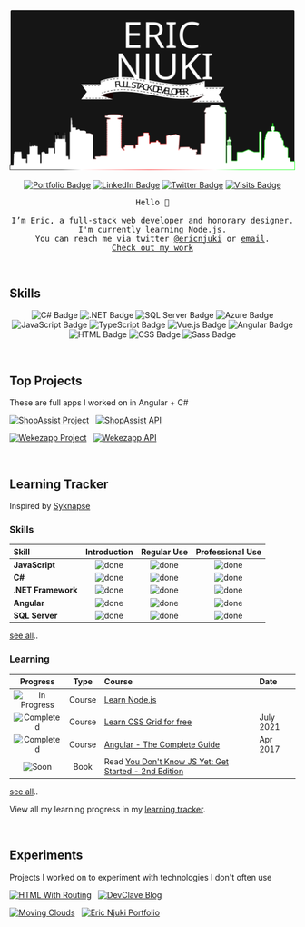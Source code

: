 <!-- 
- 👀 I’m interested in ...
- 🌱 I’m currently learning ...
- 💞️ I’m looking to collaborate on ...
- 📫 How to reach me ...
 -->

[![Eric's Github Banner - Dark](./assets/eric-readme-banner-background-bordered.svg)](https://ericnjuki.com)

<div align="center">

[![Portfolio Badge](https://img.shields.io/badge/Portfolio-ericnjuki.com-black?style=flat&logo=data:image/png;base64,iVBORw0KGgoAAAANSUhEUgAAAAwAAAAKCAQAAAAqJXdxAAAAAmJLR0QA/4ePzL8AAACbSURBVAgdBcG/KoUBAMDR3yKjeABZ7i4DyWAweAF1RQxKklxvor4MFpvkIUwGV1kM8iqSf8c5lQNPNqvcObPlxUll3heOyiJuHfrzbSEjXFcZ46JcYZQVDFUusVYGrOUZkypTn2bLPt7yit0y48O0yjEes46hrOKyyoDljDCUCcZVbjDKgh+/9txiqZzi01zlzLtt5+6rbHiwU/9OTZHVZKBkVAAAAABJRU5ErkJggg==&logoColor=white&color=black)](https://ericnjuki.com)
[![LinkedIn Badge](https://img.shields.io/badge/LinkedIn-Profile-informational?style=flat&logo=linkedin&logoColor=white&color=black)](https://www.linkedin.com/in/ericnjuki/)
[![Twitter Badge](https://img.shields.io/badge/Twitter-Profile-informational?style=flat&logo=twitter&logoColor=white&color=black)](https://www.twitter.com/ericnjuki/)
[![Visits Badge](https://badges.pufler.dev/visits/ericnjuki/ericnjuki?style=flat&logoColor=white&color=black)](https://ericnjuki.com)
</div>


<pre style="text-align: center;">
Hello 👋

I’m Eric, a full-stack web developer and honorary designer.
I'm currently learning Node.js.
You can reach me via twitter <a href="https://twitter.com/ericnjuki">@ericnjuki</a> or <a href="mailto:contact@ericnjuki.com">email</a>.
<a href="https://ericnjuki.com">Check out my work</a>
</pre>

<br>

## Skills

<div align="center">

![C# Badge](https://img.shields.io/badge/Lang-C%23-informational?style=flat&logo=c-sharp&logoColor=white&color=black)
![.NET Badge](https://img.shields.io/badge/Framework-.NET-informational?style=flat&logo=dotnet&logoColor=white&color=black)
![SQL Server Badge](https://img.shields.io/badge/Database-SQL%20Server-informational?style=flat&logo=microsoftsqlserver&logoColor=white&color=black)
![Azure Badge](https://img.shields.io/badge/Cloud-Azure-informational?style=flat&logo=microsoftazure&logoColor=white&color=black)
![JavaScript Badge](https://img.shields.io/badge/Lang-JavaScript-informational?style=flat&logo=javascript&logoColor=white&color=black)
![TypeScript Badge](https://img.shields.io/badge/Lang-TypeScript-informational?style=flat&logo=typescript&logoColor=white&color=black)
![Vue.js Badge](https://img.shields.io/badge/Framework-Vue-informational?style=flat&logo=vuedotjs&logoColor=white&color=black)
![Angular Badge](https://img.shields.io/badge/Framework-Angular-informational?style=flat&logo=angular&logoColor=white&color=black)
![HTML Badge](https://img.shields.io/badge/Lang-HTML-informational?style=flat&logo=html5&logoColor=white&color=black)
![CSS Badge](https://img.shields.io/badge/Lang-CSS-informational?style=flat&logo=css3&logoColor=white&color=black)
![Sass Badge](https://img.shields.io/badge/Lang-Sass-informational?style=flat&logo=sass&logoColor=white&color=black)
</div>

<br>

## Top Projects
<p>These are full apps I worked on in Angular + C#</p>

<p float="left" align="left">
 <a href="https://github.com/ericnjuki/shopassist"><img src="https://github-readme-stats.vercel.app/api/pin/?username=ericnjuki&repo=shopassist&theme=dark&icon_color=fff&title_color=fff" alt="ShopAssist Project"></a>&nbsp;&nbsp;&nbsp;<a href="https://github.com/ericnjuki/shopassist-api"><img src="https://github-readme-stats.vercel.app/api/pin/?username=ericnjuki&repo=shopassist-api&theme=dark&icon_color=fff&title_color=fff" alt="ShopAssist API"></a>
</p>


<p float="left" align="left">
 <a href="https://github.com/ericnjuki/wekezapp"><img src="https://github-readme-stats.vercel.app/api/pin/?username=ericnjuki&repo=wekezapp&theme=dark&icon_color=fff&title_color=fff" alt="Wekezapp Project"></a>&nbsp;&nbsp;&nbsp;<a href="https://github.com/ericnjuki/wekezapp-api"><img src="https://github-readme-stats.vercel.app/api/pin/?username=ericnjuki&repo=wekezapp-api&theme=dark&icon_color=fff&title_color=fff" alt="Wekezapp API"></a>
</p>

<div></div>
<br>

## Learning Tracker
Inspired by 
[Syknapse](https://github.com/Syknapse/My-Learning-Tracker)

[//]: # (Status images)

[Completed]: https://user-images.githubusercontent.com/29199184/32275438-8385f5c0-bf0b-11e7-9406-42265f71e2bd.png "Completed"
[In Progress]: https://user-images.githubusercontent.com/29199184/34462881-7305ddac-ee4d-11e7-9b57-589424820da4.png "In Progress"
[Soon]: https://user-images.githubusercontent.com/29199184/34462916-d5c37bd4-ee4d-11e7-9f4a-d57f2243281b.png "Soon"
[done]: https://user-images.githubusercontent.com/29199184/32275438-8385f5c0-bf0b-11e7-9406-42265f71e2bd.png "Done"

### Skills
|               Skill              |    Introduction   |     Regular Use        | Professional Use |
|:-------------------------------- |:-----------------:|:----------------------:|:----------------:|
|**JavaScript**                    | ![done][done]     | ![done][done]          | ![done][done]    |
|**C#**                            | ![done][done]     | ![done][done]          | ![done][done]    |
|**.NET Framework**                | ![done][done]     | ![done][done]          | ![done][done]    |
|**Angular**                       | ![done][done]     | ![done][done]          | ![done][done]    |
|**SQL Server**                    | ![done][done]     | ![done][done]          | ![done][done]    |
[see all](https://github.com/ericnjuki/learning-tracker)..

### Learning
|            Progress         |   Type     | Course                                                          |   Date     |
|:---------------------------:|:----------:|:----------------------------------------------------------------|:-----------|
| ![In Progress][In Progress] |   Course   | [Learn Node.js]                                                 |            |
| ![Completed][Completed]     |   Course   | [Learn CSS Grid for free]                                       |  July 2021 |
| ![Completed][Completed]     |   Course   | [Angular - The Complete Guide]                                  |  Apr 2017  |
| ![Soon][Soon]               |    Book    | Read [You Don't Know JS Yet: Get Started - 2nd Edition]         |            |
[see all](https://github.com/ericnjuki/learning-tracker)..

[//]: # (Reference links to courses)

[Learn Node.js]: https://nodejs.dev/learn
[Angular - The Complete Guide]: https://www.udemy.com/course/the-complete-guide-to-angular-2/
[You Don't Know JS Yet: Get Started - 2nd Edition]: https://github.com/getify/You-Dont-Know-JS/blob/2nd-ed/get-started/README.md
[Learn CSS Grid for free]: https://scrimba.com/learn/cssgrid
[JavaScript30]: https://javascript30.com/
[Startup School]: https://www.startupschool.org/
View all my learning progress in my [learning tracker](https://github.com/ericnjuki/learning-tracker).

<br>

## Experiments
<p>Projects I worked on to experiment with technologies I don't often use</p>
<p float="left" align="left">
 <a href="https://github.com/ericnjuki/html5-with-routing"><img src="https://github-readme-stats.vercel.app/api/pin/?username=ericnjuki&repo=html5-with-routing&theme=dark&icon_color=fff&title_color=fff" alt="HTML With Routing"></a>&nbsp;&nbsp;&nbsp;<a href="https://github.com/ericnjuki/devclave"><img src="https://github-readme-stats.vercel.app/api/pin/?username=ericnjuki&repo=devclave&theme=dark&icon_color=fff&title_color=fff" alt="DevClave Blog"> </a>
</p>
<p float="left" align="left">
 <a href="https://github.com/ericnjuki/moving-clouds-canvas"><img src="https://github-readme-stats.vercel.app/api/pin/?username=ericnjuki&repo=moving-clouds-canvas&theme=dark&icon_color=fff&title_color=fff" alt="Moving Clouds"></a>&nbsp;&nbsp;&nbsp;<a href="https://github.com/ericnjuki/ericnjuki.github.io"><img src="https://github-readme-stats.vercel.app/api/pin/?username=ericnjuki&repo=ericnjuki.github.io&theme=dark&icon_color=fff&title_color=fff" alt="Eric Njuki Portfolio"></a>
</p>



<!-- 
REPOS HTML VERSIONS

 <a href="https://github.com/ericnjuki/shopassist"><img src="https://github-readme-stats.vercel.app/api/pin/?username=ericnjuki&repo=shopassist&theme=dark&icon_color=fff&title_color=fff" alt="ShopAssist Project"></a>

 <a href="https://github.com/ericnjuki/shopassist-api"><img src="https://github-readme-stats.vercel.app/api/pin/?username=ericnjuki&repo=shopassist-api&theme=dark&icon_color=fff&title_color=fff" alt="ShopAssist API"></a>

 <a href="https://github.com/ericnjuki/wekezapp"><img src="https://github-readme-stats.vercel.app/api/pin/?username=ericnjuki&repo=wekezapp&theme=dark&icon_color=fff&title_color=fff" alt="Wekezapp Project"> </a>

 <a href="https://github.com/ericnjuki/wekezapp-api"><img src="https://github-readme-stats.vercel.app/api/pin/?username=ericnjuki&repo=wekezapp-api&theme=dark&icon_color=fff&title_color=fff" alt="Wekezapp API"></a>

 <a href="https://github.com/ericnjuki/html5-with-routing"><img src="https://github-readme-stats.vercel.app/api/pin/?username=ericnjuki&repo=html5-with-routing&theme=dark&icon_color=fff&title_color=fff" alt="HTML With Routing"></a>

 <a href="https://github.com/ericnjuki/devclave"><img src="https://github-readme-stats.vercel.app/api/pin/?username=ericnjuki&repo=devclave&theme=dark&icon_color=fff&title_color=fff" alt="DevClave Blog"> </a>
 
 <a href="https://github.com/ericnjuki/moving-clouds-canvas"><img src="https://github-readme-stats.vercel.app/api/pin/?username=ericnjuki&repo=moving-clouds-canvas&theme=dark&icon_color=fff&title_color=fff" alt="Moving Clouds"></a>

-->

<!-- 
REPOS MARKDOWN VERSIONS
 [![ShopAssist Project](https://github-readme-stats.vercel.app/api/pin/?username=ericnjuki&repo=shopassist&theme=dark&icon_color=fff&title_color=fff) ](https://github.com/ericnjuki/shopassist)

 [![ShopAssist API](https://github-readme-stats.vercel.app/api/pin/?username=ericnjuki&repo=shopassist-api&theme=dark&icon_color=fff&title_color=fff)](https://github.com/ericnjuki/shopassist-api)

 [![Wekezapp Project](https://github-readme-stats.vercel.app/api/pin/?username=ericnjuki&repo=wekezapp&theme=dark&icon_color=fff&title_color=fff) ](https://github.com/ericnjuki/wekezapp)

 [![Wekezapp API](https://github-readme-stats.vercel.app/api/pin/?username=ericnjuki&repo=wekezapp-api&theme=dark&icon_color=fff&title_color=fff)](https://github.com/ericnjuki/wekezapp-api)
 
 [![HTML With Routing](https://github-readme-stats.vercel.app/api/pin/?username=ericnjuki&repo=html5-with-routing&theme=dark&icon_color=fff&title_color=fff)](https://github.com/ericnjuki/html5-with-routing)

 [![DevClave Blog](https://github-readme-stats.vercel.app/api/pin/?username=ericnjuki&repo=devclave&theme=dark&icon_color=fff&title_color=fff) ](https://github.com/ericnjuki/devclave)

 [![Moving Clouds](https://github-readme-stats.vercel.app/api/pin/?username=ericnjuki&repo=moving-clouds-canvas&theme=dark&icon_color=fff&title_color=fff)](https://github.com/ericnjuki/moving-clouds-canvas)
-->

